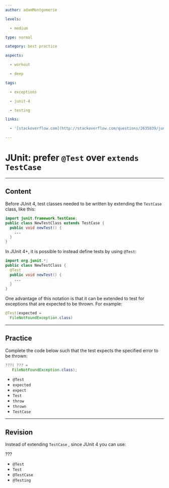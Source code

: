 ```yaml
---
author: adamMontgomerie

levels:

  - medium

type: normal

category: best practice

aspects:

  - workout

  - deep

tags:

  - exceptions

  - junit-4

  - testing

links:

  - '[stackoverflow.com](http://stackoverflow.com/questions/2635839/junit-confusion-use-extend-testcase-or-test){website}'

---
```


# JUnit: prefer `@Test` over `extends TestCase`

---
## Content

Before JUnit 4, test classes needed to be written by extending the `TestCase` class, like this:

```java
import junit.framework.TestCase;
public class NewTestClass extends TestCase {
  public void newTest() {
    ...
  }
}
```

In JUnit 4+, it is possible to instead define tests by using `@Test`:

```java
import org.junit.*;
public class NewTestClass {
  @Test
  public void newTest() {
    ...
  }
}
```

One advantage of this notation is that it can be extended to test for exceptions that are expected to be thrown. For example:

```java
@Test(expected =
  FileNotFoundException.class)
```

---
## Practice

Complete the code below such that the test expects the specified error to be thrown:

```java
???( ??? =
   FileNotFoundException.class);
```

* `@Test`
* `expected`
* `expect`
* `Test`
* `throw`
* `thrown`
* `TestCase`

---
## Revision

Instead of extending `TestCase` , since JUnit 4 you can use:

???

* `@Test`
* `Test`
* `@TestCase`
* `@Testing`